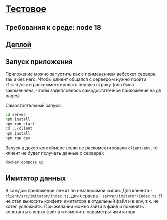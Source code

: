 # [Тестовое](https://docs.google.com/document/d/1pgVvDlOw6F3lj2UUQU7Q4Mic45pTQO_y_7i4kTUaooU/edit#heading=h.vilbomg3ya32)

## Требования к среде: node 18

## [Деплой](https://bambloov.github.io/codeestetic/)

## Запуск приложения

Приложение можно запустить как с применением вебсокет сервера, так и без него. Чтобы клиент общался с сервером нужно пройти `client/env` и раскомментировать первую строку (она была закоменчена, чтобы задеплоелось самодостаточное приложение на gh pages)

Самостоятельный запуск:

```bash
cd server
npm install
npm run start
cd ../client
npm install
npm run dev
```

Запуск в докер контейнере (если не раскоментировали `client/env`, то клиент не будет получать данные с сервера):
```bash
docker compose up
```

## Имитатор данных

В каждом приложении лежит по независимой копии. Для клиента - `client/src/imitator/index.ts`, для сервера - `server/imitator/index.ts`. Я не стал выносить конфиги имитатора в отдельный файл и в env, т.к. не хотел усложнять. При желании можно зайти в файл и поменять константы в верху файла и изменить параметры имитатора